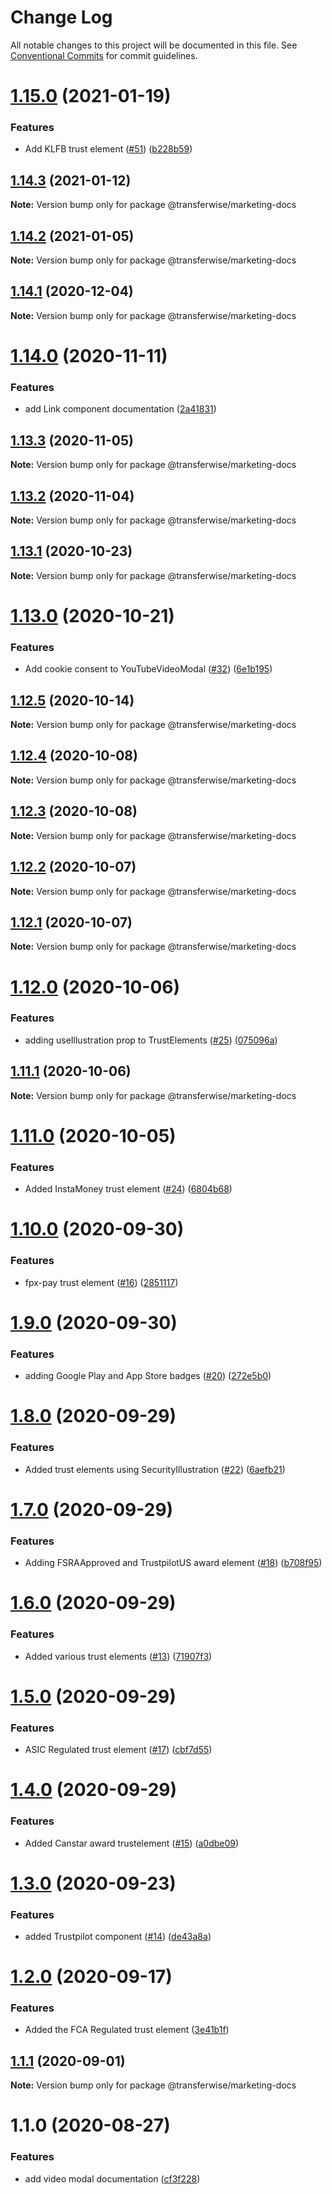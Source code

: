 # Change Log

All notable changes to this project will be documented in this file.
See [Conventional Commits](https://conventionalcommits.org) for commit guidelines.

# [1.15.0](https://github.com/transferwise/marketing-components/compare/@transferwise/marketing-docs@1.14.3...@transferwise/marketing-docs@1.15.0) (2021-01-19)


### Features

* Add KLFB trust element ([#51](https://github.com/transferwise/marketing-components/issues/51)) ([b228b59](https://github.com/transferwise/marketing-components/commit/b228b59f0be9f23ec15057bcc9114da6aec8965a))





## [1.14.3](https://github.com/transferwise/marketing-components/compare/@transferwise/marketing-docs@1.14.2...@transferwise/marketing-docs@1.14.3) (2021-01-12)

**Note:** Version bump only for package @transferwise/marketing-docs





## [1.14.2](https://github.com/transferwise/marketing-components/compare/@transferwise/marketing-docs@1.14.1...@transferwise/marketing-docs@1.14.2) (2021-01-05)

**Note:** Version bump only for package @transferwise/marketing-docs





## [1.14.1](https://github.com/transferwise/marketing-components/compare/@transferwise/marketing-docs@1.14.0...@transferwise/marketing-docs@1.14.1) (2020-12-04)

**Note:** Version bump only for package @transferwise/marketing-docs





# [1.14.0](https://github.com/transferwise/marketing-components/compare/@transferwise/marketing-docs@1.13.3...@transferwise/marketing-docs@1.14.0) (2020-11-11)


### Features

* add Link component documentation ([2a41831](https://github.com/transferwise/marketing-components/commit/2a4183110887bddac050392de10dc364a106cd0e))





## [1.13.3](https://github.com/transferwise/marketing-components/compare/@transferwise/marketing-docs@1.13.2...@transferwise/marketing-docs@1.13.3) (2020-11-05)

**Note:** Version bump only for package @transferwise/marketing-docs





## [1.13.2](https://github.com/transferwise/marketing-components/compare/@transferwise/marketing-docs@1.13.1...@transferwise/marketing-docs@1.13.2) (2020-11-04)

**Note:** Version bump only for package @transferwise/marketing-docs





## [1.13.1](https://github.com/transferwise/marketing-components/compare/@transferwise/marketing-docs@1.13.0...@transferwise/marketing-docs@1.13.1) (2020-10-23)

**Note:** Version bump only for package @transferwise/marketing-docs





# [1.13.0](https://github.com/transferwise/marketing-components/compare/@transferwise/marketing-docs@1.12.5...@transferwise/marketing-docs@1.13.0) (2020-10-21)


### Features

* Add cookie consent to YouTubeVideoModal ([#32](https://github.com/transferwise/marketing-components/issues/32)) ([6e1b195](https://github.com/transferwise/marketing-components/commit/6e1b195d5e4245e6ba2d151cce7e50f74b6ccfb9))





## [1.12.5](https://github.com/transferwise/marketing-components/compare/@transferwise/marketing-docs@1.12.4...@transferwise/marketing-docs@1.12.5) (2020-10-14)

**Note:** Version bump only for package @transferwise/marketing-docs





## [1.12.4](https://github.com/transferwise/marketing-components/compare/@transferwise/marketing-docs@1.12.3...@transferwise/marketing-docs@1.12.4) (2020-10-08)

**Note:** Version bump only for package @transferwise/marketing-docs





## [1.12.3](https://github.com/transferwise/marketing-components/compare/@transferwise/marketing-docs@1.12.2...@transferwise/marketing-docs@1.12.3) (2020-10-08)

**Note:** Version bump only for package @transferwise/marketing-docs





## [1.12.2](https://github.com/transferwise/marketing-components/compare/@transferwise/marketing-docs@1.12.1...@transferwise/marketing-docs@1.12.2) (2020-10-07)

**Note:** Version bump only for package @transferwise/marketing-docs





## [1.12.1](https://github.com/transferwise/marketing-components/compare/@transferwise/marketing-docs@1.12.0...@transferwise/marketing-docs@1.12.1) (2020-10-07)

**Note:** Version bump only for package @transferwise/marketing-docs





# [1.12.0](https://github.com/transferwise/marketing-components/compare/@transferwise/marketing-docs@1.11.1...@transferwise/marketing-docs@1.12.0) (2020-10-06)


### Features

* adding useIllustration prop to TrustElements ([#25](https://github.com/transferwise/marketing-components/issues/25)) ([075096a](https://github.com/transferwise/marketing-components/commit/075096a7cf7c4a6e12d9cfba86efdcfcba2b698b))





## [1.11.1](https://github.com/transferwise/marketing-components/compare/@transferwise/marketing-docs@1.11.0...@transferwise/marketing-docs@1.11.1) (2020-10-06)

**Note:** Version bump only for package @transferwise/marketing-docs





# [1.11.0](https://github.com/transferwise/marketing-components/compare/@transferwise/marketing-docs@1.10.0...@transferwise/marketing-docs@1.11.0) (2020-10-05)


### Features

* Added InstaMoney trust element ([#24](https://github.com/transferwise/marketing-components/issues/24)) ([6804b68](https://github.com/transferwise/marketing-components/commit/6804b68b6a364ef81ef2041bf09bb1143f13c77d))





# [1.10.0](https://github.com/transferwise/marketing-components/compare/@transferwise/marketing-docs@1.9.0...@transferwise/marketing-docs@1.10.0) (2020-09-30)


### Features

* fpx-pay trust element ([#16](https://github.com/transferwise/marketing-components/issues/16)) ([2851117](https://github.com/transferwise/marketing-components/commit/28511175d8e91f512b2a62f36f4dcd41cef154ae))





# [1.9.0](https://github.com/transferwise/marketing-components/compare/@transferwise/marketing-docs@1.8.0...@transferwise/marketing-docs@1.9.0) (2020-09-30)


### Features

* adding Google Play and App Store badges ([#20](https://github.com/transferwise/marketing-components/issues/20)) ([272e5b0](https://github.com/transferwise/marketing-components/commit/272e5b07d4ba08eae9a7d2195b5023ab765c4101))





# [1.8.0](https://github.com/transferwise/marketing-components/compare/@transferwise/marketing-docs@1.7.0...@transferwise/marketing-docs@1.8.0) (2020-09-29)


### Features

* Added trust elements using SecurityIllustration ([#22](https://github.com/transferwise/marketing-components/issues/22)) ([6aefb21](https://github.com/transferwise/marketing-components/commit/6aefb21abec2a5587ef64e6a1949796f371aece2))





# [1.7.0](https://github.com/transferwise/marketing-components/compare/@transferwise/marketing-docs@1.6.0...@transferwise/marketing-docs@1.7.0) (2020-09-29)


### Features

* Adding FSRAApproved and TrustpilotUS award element ([#18](https://github.com/transferwise/marketing-components/issues/18)) ([b708f95](https://github.com/transferwise/marketing-components/commit/b708f950b44246dbc3f305d6e7e2d4e84ee9a3e4))





# [1.6.0](https://github.com/transferwise/marketing-components/compare/@transferwise/marketing-docs@1.5.0...@transferwise/marketing-docs@1.6.0) (2020-09-29)


### Features

* Added various trust elements ([#13](https://github.com/transferwise/marketing-components/issues/13)) ([71907f3](https://github.com/transferwise/marketing-components/commit/71907f371beee7ecf60eef2ef60cc488986fee29))





# [1.5.0](https://github.com/transferwise/marketing-components/compare/@transferwise/marketing-docs@1.4.0...@transferwise/marketing-docs@1.5.0) (2020-09-29)


### Features

* ASIC Regulated trust element ([#17](https://github.com/transferwise/marketing-components/issues/17)) ([cbf7d55](https://github.com/transferwise/marketing-components/commit/cbf7d55f1dc5f84d83a83177e25337641f037746))





# [1.4.0](https://github.com/transferwise/marketing-components/compare/@transferwise/marketing-docs@1.3.0...@transferwise/marketing-docs@1.4.0) (2020-09-29)


### Features

* Added Canstar award trustelement  ([#15](https://github.com/transferwise/marketing-components/issues/15)) ([a0dbe09](https://github.com/transferwise/marketing-components/commit/a0dbe097c4c79a8abd67b8d2f2745d6de3e8381c))





# [1.3.0](https://github.com/transferwise/marketing-components/compare/@transferwise/marketing-docs@1.2.0...@transferwise/marketing-docs@1.3.0) (2020-09-23)


### Features

* added Trustpilot component ([#14](https://github.com/transferwise/marketing-components/issues/14)) ([de43a8a](https://github.com/transferwise/marketing-components/commit/de43a8afffb27c41c81b3581097451b5d8562f24))





# [1.2.0](https://github.com/transferwise/marketing-components/compare/@transferwise/marketing-docs@1.1.1...@transferwise/marketing-docs@1.2.0) (2020-09-17)


### Features

* Added the FCA Regulated trust element ([3e41b1f](https://github.com/transferwise/marketing-components/commit/3e41b1f3c4d56654f322a1bcaa60a5bc00ef65fa))





## [1.1.1](https://github.com/transferwise/marketing-components/compare/@transferwise/marketing-docs@1.1.0...@transferwise/marketing-docs@1.1.1) (2020-09-01)

**Note:** Version bump only for package @transferwise/marketing-docs





# 1.1.0 (2020-08-27)


### Features

* add video modal documentation ([cf3f228](https://github.com/transferwise/marketing-components/commit/cf3f228e7ae0acc70082c0926c7acf680756c01a))
